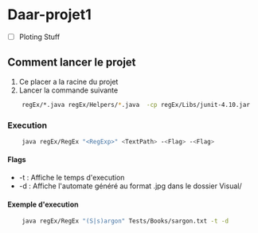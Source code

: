 # Daar-projet1

- [ ] Ploting Stuff

## Comment lancer le projet
1. Ce placer a la racine du projet
2. Lancer la commande suivante
```bash
    regEx/*.java regEx/Helpers/*.java  -cp regEx/Libs/junit-4.10.jar
```
### Execution
```bash
    java regEx/RegEx "<RegExp>" <TextPath> -<Flag> -<Flag>
```
#### Flags
- -t : Affiche le temps d'execution
- -d : Affiche l'automate généré au format .jpg dans le dossier Visual/

#### Exemple d'execution
```bash
    java regEx/RegEx "(S|s)argon" Tests/Books/sargon.txt -t -d
```

 